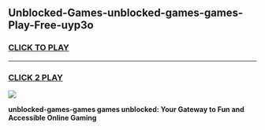 
## Unblocked-Games-unblocked-games-games-Play-Free-uyp3o
<h3>
<a href="https://premium76.site?title=unblocked-games-games&ref=20A">CLICK TO PLAY</a></h3>
<hr>

<h3>
<a href="https://premium76.site?title=unblocked-games-games&ref=20A">CLICK 2 PLAY</a>
  
</h3>

<a href="https://premium76.site?title=unblocked-games-games&ref=20A"><img src="https://clearcache.store/games.png"></a>


**unblocked-games-games games unblocked: Your Gateway to Fun and Accessible Online Gaming**
